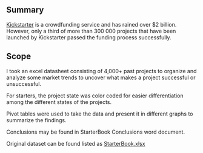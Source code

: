 ## Summary
[Kickstarter](https://www.kickstarter.com/) is a crowdfunding service and has rained over $2 billion. However, only a third of more than 300 000 projects that have been launched by Kickstarter passed the funding process successfully.

## Scope
I took an excel datasheet consisting of 4,000+ past projects to organize and analyze some market trends to uncover what makes a project successful or unsuccessful. 

For starters, the project state was color coded for easier differentiation among the different states of the projects.

Pivot tables were used to take the data and present it in different graphs to summarize the findings.

Conclusions may be found in StarterBook Conclusions word document.

Original dataset can be found listed as [StarterBook.xlsx](https://github.com/carmelamonis/excel-challenge/blob/main/StarterBook.xlsx)
